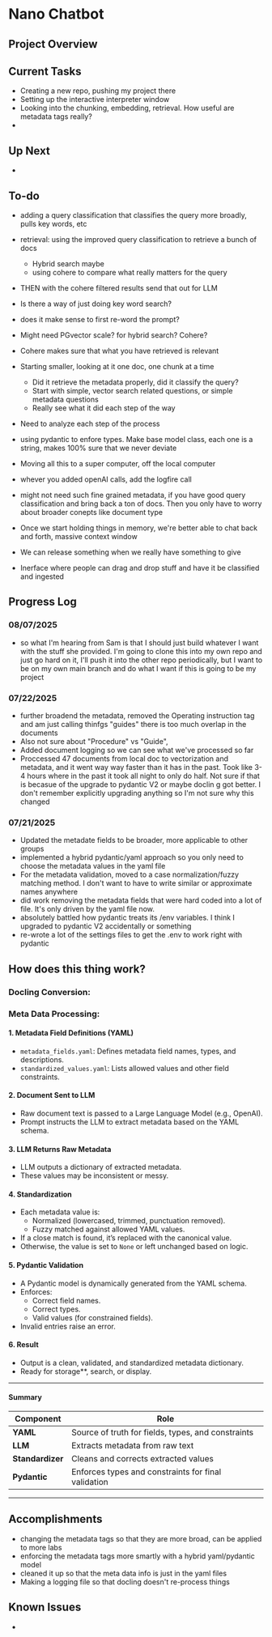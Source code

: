 # Nano Chatbot

## Project Overview

## Current Tasks
- Creating a new repo, pushing my project there
- Setting up the interactive interpreter window
- Looking into the chunking, embedding, retrieval. How useful are metadata tags really?
- 



## Up Next

-

## To-do


- adding a query classification that classifies the query more broadly, pulls key words, etc
- retrieval: using the improved query classification to retrieve a bunch of docs
  - Hybrid search maybe
  - using cohere to compare what really matters for the query
- THEN with the cohere filtered results send that out for LLM

- Is there a way of just doing key word search? 
- does it make sense to first re-word the prompt?
- Might need PGvector scale? for hybrid search? Cohere?
- Cohere makes sure that what you have retrieved is relevant
- Starting smaller, looking at it one doc, one chunk at a time
    - Did it retrieve the metadata properly, did it classify the query?
    - Start with simple, vector search related questions, or simple metadata questions
    - Really see what it did each step of the way
- Need to analyze each step of the process
- using pydantic to enfore types. Make base model class, each one is a string, makes 100% sure that we never deviate
- Moving all this to a super computer, off the local computer
- whever you added openAI calls, add the logfire call
- might not need such fine grained metadata, if you have good query classification and bring back a ton of docs. Then you only have to worry about broader conepts like document type
- Once we start holding things in memory, we're better able to chat back and forth, massive context window
- We can release something when we really have something to give
- Inerface where people can drag and drop stuff and have it be classified and ingested 


## Progress Log

### 08/07/2025
- so what I'm hearing from Sam is that I should just build whatever I want with the stuff she provided. I'm going to clone this into my own repo and just go hard on it, I'll push it into the other repo periodically, but I want to be on my own main branch and do what I want if this is going to be my project
### 07/22/2025
- further broadend the metadata, removed the Operating instruction tag and am just calling thinfgs "guides" there is too much overlap in the documents
- Also not sure about "Procedure" vs "Guide", 
- Added document logging so we can see what we've processed so far
- Proccessed 47 documents from local doc to vectorization and metadata, and it went way way faster than it has in the past. Took like 3-4 hours where in the past it took all night to only do half. Not sure if that is becasue of the upgrade to pydantic V2 or maybe doclin g got better. I don't remember explicitly upgrading anything so I'm not sure why this changed
  


### 07/21/2025
- Updated the metadate fields to be broader, more applicable to other groups
- implemented a hybrid pydantic/yaml approach so you only need to choose the metadata values in the yaml file
- For the metadata validation, moved to a case normalization/fuzzy matching method. I don't want to have to write similar or approximate names anywhere
- did work removing the metadata fields that were hard coded into a lot of file. It's only driven by the yaml file now.
- absolutely battled how pydantic treats its /env variables. I think I upgraded to pydantic V2 accidentally or something
- re-wrote a lot of the settings files to get the .env to work right with pydantic

## How does this thing work?

### Docling Conversion:


### Meta Data Processing:


#### 1. **Metadata Field Definitions (YAML)**
- `metadata_fields.yaml`: Defines metadata field names, types, and descriptions.
- `standardized_values.yaml`: Lists allowed values and other field constraints.

#### 2. **Document Sent to LLM**
- Raw document text is passed to a Large Language Model (e.g., OpenAI).
- Prompt instructs the LLM to extract metadata based on the YAML schema.

#### 3. **LLM Returns Raw Metadata**
- LLM outputs a dictionary of extracted metadata.
- These values may be inconsistent or messy.

#### 4. **Standardization**
- Each metadata value is:
  - Normalized (lowercased, trimmed, punctuation removed).
  - Fuzzy matched against allowed YAML values.
- If a close match is found, it’s replaced with the canonical value.
- Otherwise, the value is set to `None` or left unchanged based on logic.

#### 5. **Pydantic Validation**
- A Pydantic model is dynamically generated from the YAML schema.
- Enforces:
  - Correct field names.
  - Correct types.
  - Valid values (for constrained fields).
- Invalid entries raise an error.

#### 6. **Result**
- Output is a clean, validated, and standardized metadata dictionary.
- Ready for storage**, search, or display.

---

#### Summary

| Component        | Role                                                |
|------------------|-----------------------------------------------------|
| **YAML**         | Source of truth for fields, types, and constraints  |
| **LLM**          | Extracts metadata from raw text                     |
| **Standardizer** | Cleans and corrects extracted values                |
| **Pydantic**     | Enforces types and constraints for final validation |

---




## Accomplishments
- changing the metadata tags so that they are more broad, can be applied to more labs
- enforcing the metadata tags more smartly with a hybrid yaml/pydantic model
- cleaned it up so that the meta data info is just in the yaml files
- Making a logging file so that docling doesn't re-process things


## Known Issues
- 

